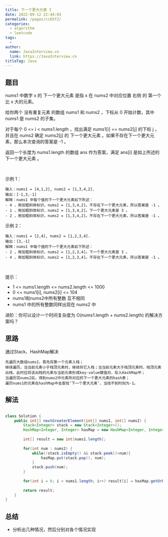 ```yaml
---
title: 下一个更大元素 I
date: 2022-09-12 22:44:03
permalink: /pages/cc65f2/
categories:
  - algorithm
  - leetcode
tags:
  - 
author: 
  name: JavaInterview.cn
  link: https://JavaInterview.cn
titleTag: Java
---
```


## 题目

nums1 中数字 x 的 下一个更大元素 是指 x 在 nums2 中对应位置 右侧 的 第一个 比 x 大的元素。

给你两个 没有重复元素 的数组 nums1 和 nums2 ，下标从 0 开始计数，其中nums1 是 nums2 的子集。

对于每个 0 <= i < nums1.length ，找出满足 nums1[i] == nums2[j] 的下标 j ，并且在 nums2 确定 nums2[j] 的 下一个更大元素 。如果不存在下一个更大元素，那么本次查询的答案是 -1 。

返回一个长度为 nums1.length 的数组 ans 作为答案，满足 ans[i] 是如上所述的 下一个更大元素 。

 

示例 1：

    输入：nums1 = [4,1,2], nums2 = [1,3,4,2].
    输出：[-1,3,-1]
    解释：nums1 中每个值的下一个更大元素如下所述：
    - 4 ，用加粗斜体标识，nums2 = [1,3,4,2]。不存在下一个更大元素，所以答案是 -1 。
    - 1 ，用加粗斜体标识，nums2 = [1,3,4,2]。下一个更大元素是 3 。
    - 2 ，用加粗斜体标识，nums2 = [1,3,4,2]。不存在下一个更大元素，所以答案是 -1 。
示例 2：

    输入：nums1 = [2,4], nums2 = [1,2,3,4].
    输出：[3,-1]
    解释：nums1 中每个值的下一个更大元素如下所述：
    - 2 ，用加粗斜体标识，nums2 = [1,2,3,4]。下一个更大元素是 3 。
    - 4 ，用加粗斜体标识，nums2 = [1,2,3,4]。不存在下一个更大元素，所以答案是 -1 。
 

提示：

- 1 <= nums1.length <= nums2.length <= 1000
- 0 <= nums1[i], nums2[i] <= 104
- nums1和nums2中所有整数 互不相同
- nums1 中的所有整数同样出现在 nums2 中

进阶：你可以设计一个时间复杂度为 O(nums1.length + nums2.length) 的解决方案吗？


## 思路

通过Stack、HashMap解决

    先遍历大数组nums2，首先将第一个元素入栈；
    继续遍历，当当前元素小于栈顶元素时，继续将它入栈；当当前元素大于栈顶元素时，栈顶元素出栈，此时应将该出栈的元素与当前元素形成key-value键值对，存入HashMap中；
    当遍历完nums2后，得到nums2中元素所对应的下一个更大元素的hash表；
    遍历nums1的元素在hashMap中去查找‘下一个更大元素’，当找不到时则为-1。

## 解法
```java

class Solution {
    public int[] nextGreaterElement(int[] nums1, int[] nums2) {
        Stack<Integer> stack = new Stack<Integer>();
        HashMap<Integer, Integer> hasMap = new HashMap<Integer, Integer>();
        
        int[] result = new int[nums1.length];
        
        for(int num : nums2) {
            while(!stack.isEmpty() && stack.peek()<num){
                hasMap.put(stack.pop(), num);
            }
            stack.push(num);
        }
        
        for(int i = 0; i < nums1.length; i++) result[i] = hasMap.getOrDefault(nums1[i], -1);
            
        return result;
    }
}
```

## 总结

- 分析出几种情况，然后分别对各个情况实现 
